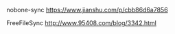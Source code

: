 nobone-sync https://www.jianshu.com/p/cbb86d6a7856

FreeFileSync http://www.95408.com/blog/3342.html
